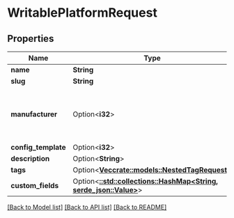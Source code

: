 # WritablePlatformRequest

## Properties

Name | Type | Description | Notes
------------ | ------------- | ------------- | -------------
**name** | **String** |  | 
**slug** | **String** |  | 
**manufacturer** | Option<**i32**> | Optionally limit this platform to devices of a certain manufacturer | [optional]
**config_template** | Option<**i32**> |  | [optional]
**description** | Option<**String**> |  | [optional]
**tags** | Option<[**Vec<crate::models::NestedTagRequest>**](NestedTagRequest.md)> |  | [optional]
**custom_fields** | Option<[**::std::collections::HashMap<String, serde_json::Value>**](serde_json::Value.md)> |  | [optional]

[[Back to Model list]](../README.md#documentation-for-models) [[Back to API list]](../README.md#documentation-for-api-endpoints) [[Back to README]](../README.md)


